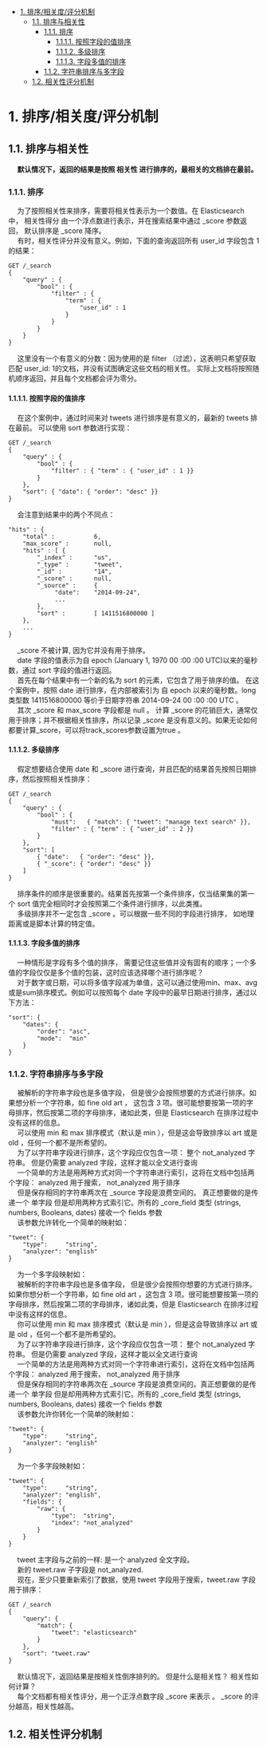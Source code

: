 
<!-- TOC -->

- [1. 排序/相关度/评分机制](#1-排序相关度评分机制)
    - [1.1. 排序与相关性](#11-排序与相关性)
        - [1.1.1. 排序](#111-排序)
            - [1.1.1.1. 按照字段的值排序](#1111-按照字段的值排序)
            - [1.1.1.2. 多级排序](#1112-多级排序)
            - [1.1.1.3. 字段多值的排序](#1113-字段多值的排序)
        - [1.1.2. 字符串排序与多字段](#112-字符串排序与多字段)
    - [1.2. 相关性评分机制](#12-相关性评分机制)

<!-- /TOC -->


# 1. 排序/相关度/评分机制
<!-- 
https://blog.csdn.net/hellozhxy/article/details/82632007

相关度评分背后的理论
https://www.elastic.co/guide/cn/elasticsearch/guide/current/scoring-theory.html
Elasticsearch之评分机制
https://www.jianshu.com/p/2624f61f1d02

ES学习——ES评分简单介绍
https://blog.csdn.net/qq_25673113/article/details/88917161
-->


## 1.1. 排序与相关性
&emsp; **默认情况下，返回的结果是按照 相关性 进行排序的，最相关的文档排在最前。**   
<!-- 
elasticsearch排序(相关性排序score)
https://blog.csdn.net/wwd0501/article/details/78622204
-->

### 1.1.1. 排序
&emsp; 为了按照相关性来排序，需要将相关性表示为一个数值。在 Elasticsearch 中， 相关性得分 由一个浮点数进行表示，并在搜索结果中通过 _score 参数返回， 默认排序是 _score 降序。  
&emsp; 有时，相关性评分并没有意义。例如，下面的查询返回所有 user_id 字段包含 1 的结果：  

```text
GET /_search
{
    "query" : {
        "bool" : {
            "filter" : {
                "term" : {
                    "user_id" : 1
                }
            }
        }
    }
}
```
&emsp; 这里没有一个有意义的分数：因为使用的是 filter （过滤），这表明只希望获取匹配 user_id: 1的文档，并没有试图确定这些文档的相关性。 实际上文档将按照随机顺序返回，并且每个文档都会评为零分。  

#### 1.1.1.1. 按照字段的值排序
&emsp; 在这个案例中，通过时间来对 tweets 进行排序是有意义的，最新的 tweets 排在最前。 可以使用 sort 参数进行实现：  

```text
GET /_search
{
    "query" : {
        "bool" : {
            "filter" : { "term" : { "user_id" : 1 }}
        }
    },
    "sort": { "date": { "order": "desc" }}
}
```

&emsp; 会注意到结果中的两个不同点：  

```text
"hits" : {
    "total" :           6,
    "max_score" :       null, 
    "hits" : [ {
        "_index" :      "us",
        "_type" :       "tweet",
        "_id" :         "14",
        "_score" :      null, 
        "_source" :     {
             "date":    "2014-09-24",
             ...
        },
        "sort" :        [ 1411516800000 ] 
    },
    ...
}
```

&emsp; _score 不被计算, 因为它并没有用于排序。  
&emsp; date 字段的值表示为自 epoch (January 1, 1970 00 :00 :00 UTC)以来的毫秒数，通过 sort 字段的值进行返回。  
&emsp; 首先在每个结果中有一个新的名为 sort 的元素，它包含了用于排序的值。 在这个案例中，按照 date 进行排序，在内部被索引为 自 epoch 以来的毫秒数。long 类型数 1411516800000 等价于日期字符串 2014-09-24 00 :00 :00 UTC 。  
&emsp; 其次 _score 和 max_score 字段都是 null 。 计算 _score 的花销巨大，通常仅用于排序；并不根据相关性排序，所以记录 _score 是没有意义的。如果无论如何都要计算_score，可以将track_scores参数设置为true 。  

#### 1.1.1.2. 多级排序
&emsp; 假定想要结合使用 date 和 _score 进行查询，并且匹配的结果首先按照日期排序，然后按照相关性排序：  

```text
GET /_search
{
    "query" : {
        "bool" : {
            "must":   { "match": { "tweet": "manage text search" }},
            "filter" : { "term" : { "user_id" : 2 }}
        }
    },
    "sort": [
        { "date":   { "order": "desc" }},
        { "_score": { "order": "desc" }}
    ]
}
```

&emsp; 排序条件的顺序是很重要的。结果首先按第一个条件排序，仅当结果集的第一个 sort 值完全相同时才会按照第二个条件进行排序，以此类推。  
&emsp; 多级排序并不一定包含 _score 。可以根据一些不同的字段进行排序， 如地理距离或是脚本计算的特定值。  

#### 1.1.1.3. 字段多值的排序
&emsp; 一种情形是字段有多个值的排序， 需要记住这些值并没有固有的顺序；一个多值的字段仅仅是多个值的包装，这时应该选择哪个进行排序呢？  
&emsp; 对于数字或日期，可以将多值字段减为单值，这可以通过使用min、max、avg或是sum排序模式。例如可以按照每个 date 字段中的最早日期进行排序，通过以下方法：  

```text
"sort": {
    "dates": {
        "order": "asc",
        "mode":  "min"
    }
}
```

### 1.1.2. 字符串排序与多字段
&emsp; 被解析的字符串字段也是多值字段， 但是很少会按照想要的方式进行排序。如果想分析一个字符串，如 fine old art ， 这包含 3 项。很可能想要按第一项的字母排序，然后按第二项的字母排序，诸如此类，但是 Elasticsearch 在排序过程中没有这样的信息。  
&emsp; 可以使用 min 和 max 排序模式（默认是 min ），但是这会导致排序以 art 或是 old ，任何一个都不是所希望的。  
&emsp; 为了以字符串字段进行排序，这个字段应仅包含一项： 整个 not_analyzed 字符串。 但是仍需要 analyzed 字段，这样才能以全文进行查询  
&emsp; 一个简单的方法是用两种方式对同一个字符串进行索引，这将在文档中包括两个字段： analyzed 用于搜索， not_analyzed 用于排序  
&emsp; 但是保存相同的字符串两次在 _source 字段是浪费空间的。 真正想要做的是传递一个 单字段 但是却用两种方式索引它。所有的 _core_field 类型 (strings, numbers, Booleans, dates) 接收一个 fields 参数  
&emsp; 该参数允许转化一个简单的映射如：  

```text
"tweet": {
    "type":     "string",
    "analyzer": "english"
}
```
&emsp; 为一个多字段映射如：  
&emsp; 被解析的字符串字段也是多值字段， 但是很少会按照你想要的方式进行排序。如果你想分析一个字符串，如 fine old art ，这包含 3 项。很可能想要按第一项的字母排序，然后按第二项的字母排序，诸如此类，但是 Elasticsearch 在排序过程中没有这样的信息。  
&emsp; 你可以使用 min 和 max 排序模式（默认是 min ），但是这会导致排序以 art 或是 old ，任何一个都不是所希望的。  
&emsp; 为了以字符串字段进行排序，这个字段应仅包含一项： 整个 not_analyzed 字符串。 但是仍需要 analyzed 字段，这样才能以全文进行查询  
&emsp; 一个简单的方法是用两种方式对同一个字符串进行索引，这将在文档中包括两个字段： analyzed 用于搜索， not_analyzed 用于排序  
&emsp; 但是保存相同的字符串两次在 _source 字段是浪费空间的。真正想要做的是传递一个 单字段 但是却用两种方式索引它。所有的 _core_field 类型 (strings, numbers, Booleans, dates) 接收一个 fields 参数  
&emsp; 该参数允许你转化一个简单的映射如：  

```text
"tweet": {
    "type":     "string",
    "analyzer": "english"
}
```
&emsp; 为一个多字段映射如：  

```text
"tweet": { 
    "type":     "string",
    "analyzer": "english",
    "fields": {
        "raw": { 
            "type":  "string",
            "index": "not_analyzed"
        }
    }
}
```
&emsp; tweet 主字段与之前的一样: 是一个 analyzed 全文字段。  
&emsp; 新的 tweet.raw 子字段是 not_analyzed.  
&emsp; 现在，至少只要重新索引了数据，使用 tweet 字段用于搜索，tweet.raw 字段用于排序：  

```text
GET /_search
{
    "query": {
        "match": {
            "tweet": "elasticsearch"
        }
    },
    "sort": "tweet.raw"
}
```

&emsp; 默认情况下，返回结果是按相关性倒序排列的。 但是什么是相关性？ 相关性如何计算？  
&emsp; 每个文档都有相关性评分，用一个正浮点数字段 _score 来表示 。 _score 的评分越高，相关性越高。  


## 1.2. 相关性评分机制
<!-- 
https://blog.csdn.net/hellozhxy/article/details/82632007
-->

<!-- 
Elasticsearch之评分机制
https://www.jianshu.com/p/2624f61f1d02

https://blog.csdn.net/qq_25673113/article/details/88917161

https://cloud.tencent.com/developer/article/1063292

ES学习——ES评分简单介绍
https://blog.csdn.net/qq_25673113/article/details/88917161
-->
